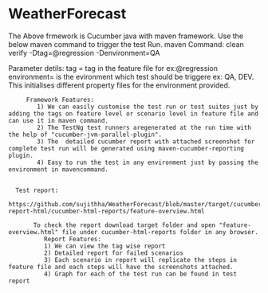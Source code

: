 # WeatherForecast
The Above frmework is Cucumber java with maven framework. Use the below maven command to trigger the test Run.
       maven Command: 
       clean verify -Dtag=@regression -Denvironment=QA

  Parameter detils:
       tag = tag in the feature file for ex:@regression
       environment= is the evironment which test should be triggere ex: QA, DEV. This initialises different property files for the environment provided.

         Framework Features:      
            1) We can easily customise the test run or test suites just by adding the tags on feature level or scenario level in feature file and can use it in maven command.
            2) The TestNg test runners aregenerated at the run time with the help of "cucumber-jvm-parallel-plugin".
            3) The  detailed cucumber report with attached screenshot for complete test run will be generated using maven-cucumber-reporting plugin.
            4) Easy to run the test in any environment just by passing the environment in mavencommand.


      Test report:
           https://github.com/sujithha/WeatherForecast/blob/master/target/cucumber-report-html/cucumber-html-reports/feature-overview.html
           
           To check the report download target folder and open "feature-overview.html" file under cucumber-html-reports folder in any browser.
              Report Features:
              1) We can view the tag wise report
              2) Detailed report for failed scenarios
              3) Each scenario in report will replicate the steps in feature file and each steps will have the screenshots attached.
              4) Graph for each of the test run can be found in test report


     
